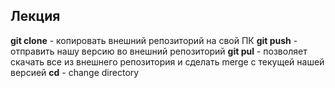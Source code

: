 ## Лекция 
**git clone** - копировать внешний репозиторий на свой ПК
**git push** - отправить нашу версию во внешний репозиторий
**git pul** - позволяет скачать все из внешнего репозитория и сделать merge с текущей нашей версией
**cd** - change directory